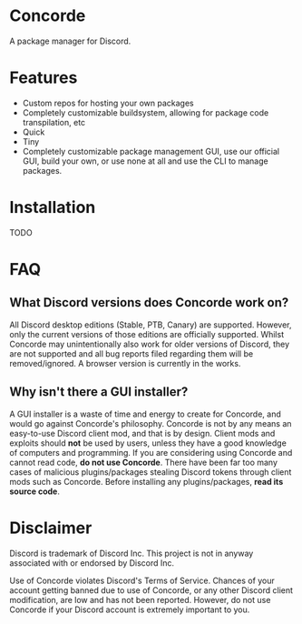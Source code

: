 # Concorde
A package manager for Discord.

# Features
- Custom repos for hosting your own packages
- Completely customizable buildsystem, allowing for package code transpilation, etc
- Quick
- Tiny
- Completely customizable package management GUI, use our official GUI, build your own, or use none at all and use the CLI to manage packages.

# Installation
TODO

# FAQ

## What Discord versions does Concorde work on?
All Discord desktop editions (Stable, PTB, Canary) are supported. However, only the current versions of those editions are officially supported. Whilst Concorde may unintentionally also work for older versions of Discord, they are not supported and all bug reports filed regarding them will be removed/ignored. A browser version is currently in the works.

## Why isn't there a GUI installer?
A GUI installer is a waste of time and energy to create for Concorde, and would go against Concorde's philosophy. Concorde is not by any means an easy-to-use Discord client mod, and that is by design. Client mods and exploits should **not** be used by users, unless they have a good knowledge of computers and programming. If you are considering using Concorde and cannot read code, **do not use Concorde**. There have been far too many cases of malicious plugins/packages stealing Discord tokens through client mods such as Concorde. Before installing any plugins/packages, **read its source code**.

# Disclaimer
Discord is trademark of Discord Inc. This project is not in anyway associated with or endorsed by Discord Inc.

Use of Concorde violates Discord's Terms of Service. Chances of your account getting banned due to use of Concorde, or any other Discord client modification, are low and has not been reported. However, do not use Concorde if your Discord account is extremely important to you. 
